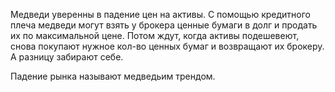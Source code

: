 Медведи уверенны в падение цен на активы. С помощью кредитного плеча медведи могут взять у брокера ценные бумаги в долг и продать их по максимальной цене. Потом ждут, когда активы подешевеют, снова покупают нужное кол-во ценных бумаг и возвращают их брокеру. А разницу забирают себе.

Падение рынка называют медведьим трендом. 